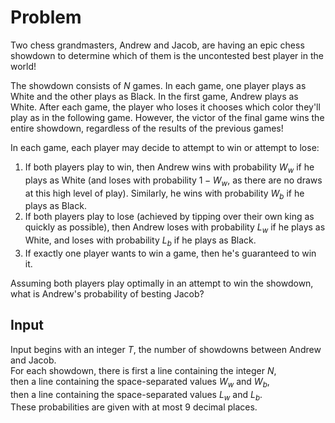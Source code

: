 # Problem

Two chess grandmasters, Andrew and Jacob, are having an epic chess showdown to determine which of them is the uncontested best player in the world!

The showdown consists of $N$ games. In each game, one player plays as White and the other plays as Black. In the first game, Andrew plays as White. After each game, the player who loses it chooses which color they'll play as in the following game. However, the victor of the final game wins the entire showdown, regardless of the results of the previous games!

In each game, each player may decide to attempt to win or attempt to lose:

1. If both players play to win, then Andrew wins with probability $W_w$ if he plays as White (and loses with probability $1 - W_w$, as there are no draws at this high level of play). Similarly, he wins with probability $W_b$ if he plays as Black.
1. If both players play to lose (achieved by tipping over their own king as quickly as possible), then Andrew loses with probability $L_w$ if he plays as White, and loses with probability $L_b$ if he plays as Black.
1. If exactly one player wants to win a game, then he's guaranteed to win it.

Assuming both players play optimally in an attempt to win the showdown, what is Andrew's probability of besting Jacob?

## Input

Input begins with an integer $T$, the number of showdowns between Andrew and Jacob.  
For each showdown, there is first a line containing the integer $N$,  
then a line containing the space-separated values $W_w$ and $W_b$,  
then a line containing the space-separated values $L_w$ and $L_b$.  
These probabilities are given with at most 9 decimal places.

